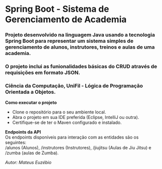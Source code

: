 # Spring Boot - Sistema de Gerenciamento de Academia

### Projeto desenvolvido na linguagem Java usando a tecnologia Spring Boot para representar um sistema simples de gerenciamento de alunos, instrutores, treinos e aulas de uma academia.   
### O projeto inclui as funionalidades básicas do CRUD através de requisições em formato JSON.   
### Ciência da Computação, UniFil - Lógica de Programação Orientada a Objetos.

**Como executar o projeto**
- Clone o repositório para o seu ambiente local.
- Abra o projeto em sua IDE preferida (Eclipse, IntelliJ ou outra).
- Certifique-se de ter o Maven configurado e instalado.

**Endpoints da API**   
Os endpoints disponíveis para interação com as entidades são os seguintes:   
/alunos (Alunos), /instrutores (Instrutores), /jiujitsu (Aulas de Jiu Jitsu) e /zumba (aulas de Zumba).

*Autor: Mateus Euzébio*
